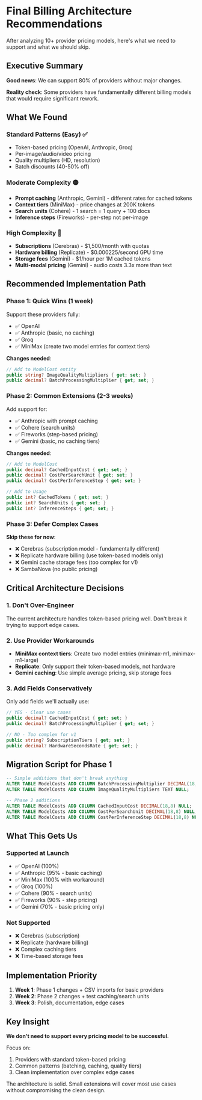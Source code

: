 # Final Billing Architecture Recommendations

After analyzing 10+ provider pricing models, here's what we need to support and what we should skip.

## Executive Summary

**Good news**: We can support 80% of providers without major changes.

**Reality check**: Some providers have fundamentally different billing models that would require significant rework.

## What We Found

### Standard Patterns (Easy) ✅
- Token-based pricing (OpenAI, Anthropic, Groq)
- Per-image/audio/video pricing
- Quality multipliers (HD, resolution)
- Batch discounts (40-50% off)

### Moderate Complexity 🟡
- **Prompt caching** (Anthropic, Gemini) - different rates for cached tokens
- **Context tiers** (MiniMax) - price changes at 200K tokens
- **Search units** (Cohere) - 1 search = 1 query + 100 docs
- **Inference steps** (Fireworks) - per-step not per-image

### High Complexity 🔴
- **Subscriptions** (Cerebras) - $1,500/month with quotas
- **Hardware billing** (Replicate) - $0.000225/second GPU time
- **Storage fees** (Gemini) - $1/hour per 1M cached tokens
- **Multi-modal pricing** (Gemini) - audio costs 3.3x more than text

## Recommended Implementation Path

### Phase 1: Quick Wins (1 week)
Support these providers fully:
- ✅ OpenAI
- ✅ Anthropic (basic, no caching)
- ✅ Groq
- ✅ MiniMax (create two model entries for context tiers)

**Changes needed**:
```csharp
// Add to ModelCost entity
public string? ImageQualityMultipliers { get; set; }
public decimal? BatchProcessingMultiplier { get; set; }
```

### Phase 2: Common Extensions (2-3 weeks)
Add support for:
- ✅ Anthropic with prompt caching
- ✅ Cohere (search units)
- ✅ Fireworks (step-based pricing)
- ✅ Gemini (basic, no caching tiers)

**Changes needed**:
```csharp
// Add to ModelCost
public decimal? CachedInputCost { get; set; }
public decimal? CostPerSearchUnit { get; set; }
public decimal? CostPerInferenceStep { get; set; }

// Add to Usage
public int? CachedTokens { get; set; }
public int? SearchUnits { get; set; }
public int? InferenceSteps { get; set; }
```

### Phase 3: Defer Complex Cases
**Skip these for now**:
- ❌ Cerebras (subscription model - fundamentally different)
- ❌ Replicate hardware billing (use token-based models only)
- ❌ Gemini cache storage fees (too complex for v1)
- ❌ SambaNova (no public pricing)

## Critical Architecture Decisions

### 1. **Don't Over-Engineer**
The current architecture handles token-based pricing well. Don't break it trying to support edge cases.

### 2. **Use Provider Workarounds**
- **MiniMax context tiers**: Create two model entries (minimax-m1, minimax-m1-large)
- **Replicate**: Only support their token-based models, not hardware
- **Gemini caching**: Use simple average pricing, skip storage fees

### 3. **Add Fields Conservatively**
Only add fields we'll actually use:
```csharp
// YES - Clear use cases
public decimal? CachedInputCost { get; set; }
public decimal? BatchProcessingMultiplier { get; set; }

// NO - Too complex for v1
public string? SubscriptionTiers { get; set; }
public decimal? HardwareSecondsRate { get; set; }
```

## Migration Script for Phase 1

```sql
-- Simple additions that don't break anything
ALTER TABLE ModelCosts ADD COLUMN BatchProcessingMultiplier DECIMAL(18,4) NULL;
ALTER TABLE ModelCosts ADD COLUMN ImageQualityMultipliers TEXT NULL;

-- Phase 2 additions
ALTER TABLE ModelCosts ADD COLUMN CachedInputCost DECIMAL(18,8) NULL;
ALTER TABLE ModelCosts ADD COLUMN CostPerSearchUnit DECIMAL(18,8) NULL;
ALTER TABLE ModelCosts ADD COLUMN CostPerInferenceStep DECIMAL(18,8) NULL;
```

## What This Gets Us

### Supported at Launch
- ✅ OpenAI (100%)
- ✅ Anthropic (95% - basic caching)
- ✅ MiniMax (100% with workaround)
- ✅ Groq (100%)
- ✅ Cohere (90% - search units)
- ✅ Fireworks (90% - step pricing)
- ✅ Gemini (70% - basic pricing only)

### Not Supported
- ❌ Cerebras (subscription)
- ❌ Replicate (hardware billing)
- ❌ Complex caching tiers
- ❌ Time-based storage fees

## Implementation Priority

1. **Week 1**: Phase 1 changes + CSV imports for basic providers
2. **Week 2**: Phase 2 changes + test caching/search units
3. **Week 3**: Polish, documentation, edge cases

## Key Insight

**We don't need to support every pricing model to be successful.** 

Focus on:
1. Providers with standard token-based pricing
2. Common patterns (batching, caching, quality tiers)
3. Clean implementation over complex edge cases

The architecture is solid. Small extensions will cover most use cases without compromising the clean design.